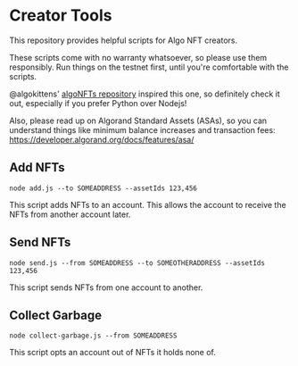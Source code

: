 # Creator Tools

This repository provides helpful scripts for Algo NFT creators.

These scripts come with no warranty whatsoever, so please use them responsibly. Run things on the testnet first, until you're comfortable with the scripts.

@algokittens' [algoNFTs repository](https://github.com/algokittens/algoNFTs) inspired this one, so definitely check it out, especially if you prefer Python over Nodejs!

Also, please read up on Algorand Standard Assets (ASAs), so you can understand things like minimum balance increases and transaction fees: https://developer.algorand.org/docs/features/asa/

## Add NFTs

`node add.js --to SOMEADDRESS --assetIds 123,456`

This script adds NFTs to an account. This allows the account to receive the NFTs from another account later.

## Send NFTs

`node send.js --from SOMEADDRESS --to SOMEOTHERADDRESS --assetIds 123,456`

This script sends NFTs from one account to another.

## Collect Garbage

`node collect-garbage.js --from SOMEADDRESS`

This script opts an account out of NFTs it holds none of.
